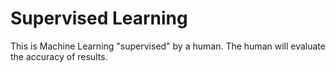 # Supervised Learning

This is Machine Learning "supervised" by a human.
The human will evaluate the accuracy of results.
